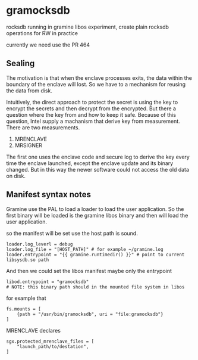 # gramocksdb

rocksdb running in gramine libos experiment, create plain rocksdb operations for RW in practice

currently we need use the PR 464

## Sealing 

The motivation is that when the enclave processes exits, the data within the boundary of the enclave will lost. So we have to a mechanism for reusing the data from disk.

Intuitively, the direct approach to protect the secret is using the key to encrypt the secrets and then decrypt from the encrypted. But there a question where the key from and how to keep it safe. Because of this question, Intel supply a machanism that derive key from measurement. There are two measurements.

1. MRENCLAVE 
2. MRSIGNER 

The first one uses the enclave code and secure log to derive the key every time the enclave launched, except the enclave update and its binary changed. But in this way the newer software could not access the old data on disk.


## Manifest syntax notes 

Gramine use the PAL to load a loader to load the user application. So the first binary will be loaded is the gramine libos binary and then will load the user application.

so the manifest will be set use the host path is sound.

```
loader.log_leverl = debug 
loader.log_file = "[HOST_PATH]" # for example ~/gramine.log
loader.entrypoint = "{{ gramine.runtimedir() }}" # point to current libsysdb.so path 
```

And then we could set the libos manifest maybe only the entrypoint

```
libod.entrypoint = "gramocksdb" 
# NOTE: this binary path should in the mounted file system in libos 
```

for example that 

```
fs.mounts = [
    {path = "/usr/bin/gramocksdb", uri = "file:gramocksdb"}
]
```


MRENCLAVE declares 

```
sgx.protected_mrenclave_files = [
    "launch_path/to/destation",
]
```
